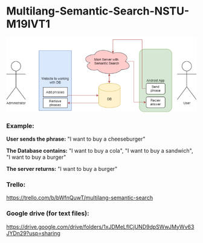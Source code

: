 # Multilang-Semantic-Search-NSTU-M19IVT1

![alt text](https://github.com/AndRayt/Multilang-Semantic-Search-NSTU-M19IVT1/blob/master/server/resources/sem_search.png)

### Example:

**User sends the phrase:** "I want to buy a cheeseburger"

**The Database contains:** "I want to buy a cola", "I want to buy a sandwich", "I want to buy a burger"

**The server returns:** "I want to buy a burger"

### Trello:
https://trello.com/b/bWfnQuwT/multilang-semantic-search

### Google drive (for text files):
https://drive.google.com/drive/folders/1xJDMeLflCjUND9dpSWwJMyWv63JYDn29?usp=sharing
